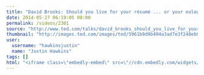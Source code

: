 ```yaml
---
title: "David Brooks: Should you live for your résumé ... or your eulogy?"
date: 2014-05-27 06:19:05 00:00
permalink: /videos/2301
source: "http://www.ted.com/talks/david_brooks_should_you_live_for_your_resume_or_your_eulogy"
thumbnail: "http://images.ted.com/images/ted/5961b0d9b494a3ad7e3f248eb03ca4a7712394cb_615x461.jpg"
user:
  username: "hawkinsjustin"
  name: "Justin Hawkins"
tags: []
html: "<iframe class=\"embedly-embed\" src=\"//cdn.embedly.com/widgets/media.html?src=http%3A%2F%2Fembed.ted.com%2Ftalks%2Fdavid_brooks_should_you_live_for_your_resume_or_your_eulogy.html&wmode=transparent&url=http%3A%2F%2Fwww.ted.com%2Ftalks%2Fdavid_brooks_should_you_live_for_your_resume_or_your_eulogy&image=http%3A%2F%2Fimages.ted.com%2Fimages%2Fted%2F5961b0d9b494a3ad7e3f248eb03ca4a7712394cb_615x461.jpg&key=daaebf4d9cdd46779200162d0ca86e20&type=text%2Fhtml&schema=ted\" width=\"640\" height=\"360\" scrolling=\"no\" frameborder=\"0\" allowfullscreen></iframe>"
---
```


